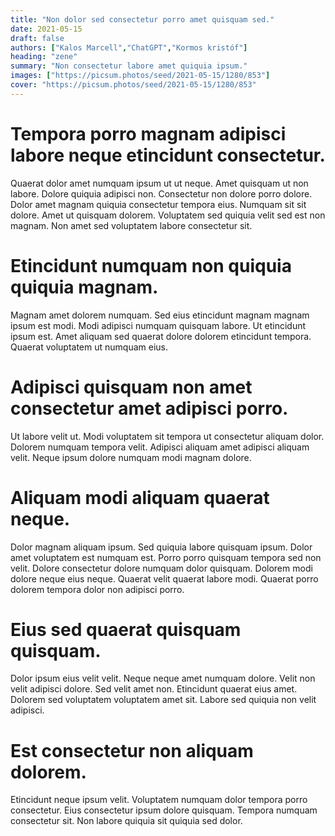 ```yaml
---
title: "Non dolor sed consectetur porro amet quisquam sed."
date: 2021-05-15
draft: false 
authors: ["Kalos Marcell","ChatGPT","Kormos kristóf"]
heading: "zene"
summary: "Non consectetur labore amet quiquia ipsum."
images: ["https://picsum.photos/seed/2021-05-15/1280/853"]
cover: "https://picsum.photos/seed/2021-05-15/1280/853"
---
```

# Tempora porro magnam adipisci labore neque etincidunt consectetur.        
Quaerat dolor amet numquam ipsum ut ut neque. Amet quisquam ut non labore. Dolore quiquia adipisci non. Consectetur non dolore porro dolore. Dolor amet magnam quiquia consectetur tempora eius. Numquam sit sit dolore. Amet ut quisquam dolorem. Voluptatem sed quiquia velit sed est non magnam. Non amet sed voluptatem labore consectetur sit.

# Etincidunt numquam non quiquia quiquia magnam.        
Magnam amet dolorem numquam. Sed eius etincidunt magnam magnam ipsum est modi. Modi adipisci numquam quisquam labore. Ut etincidunt ipsum est. Amet aliquam sed quaerat dolore dolorem etincidunt tempora. Quaerat voluptatem ut numquam eius.

# Adipisci quisquam non amet consectetur amet adipisci porro.        
Ut labore velit ut. Modi voluptatem sit tempora ut consectetur aliquam dolor. Dolorem numquam tempora velit. Adipisci aliquam amet adipisci aliquam velit. Neque ipsum dolore numquam modi magnam dolore.

# Aliquam modi aliquam quaerat neque.        
Dolor magnam aliquam ipsum. Sed quiquia labore quisquam ipsum. Dolor amet voluptatem est numquam est. Porro porro quisquam tempora sed non velit. Dolore consectetur dolore numquam dolor quisquam. Dolorem modi dolore neque eius neque. Quaerat velit quaerat labore modi. Quaerat porro dolorem tempora dolor non adipisci porro.

# Eius sed quaerat quisquam quisquam.        
Dolor ipsum eius velit velit. Neque neque amet numquam dolore. Velit non velit adipisci dolore. Sed velit amet non. Etincidunt quaerat eius amet. Dolorem sed voluptatem voluptatem amet sit. Labore sed quiquia non velit adipisci.

# Est consectetur non aliquam dolorem.        
Etincidunt neque ipsum velit. Voluptatem numquam dolor tempora porro consectetur. Eius consectetur ipsum dolore quisquam. Tempora numquam consectetur sit. Non labore quiquia sit quiquia sed dolor.


